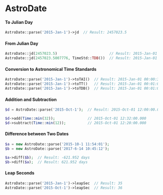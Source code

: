 AstroDate
=========

#### To Julian Day
```php
AstroDate::parse('2015-Jan-1')->jd  // Result: 2457023.5
```

#### From Julian Day
```php
AstroDate::jd(2457023.5)                        // Result: 2015-Jan-01 00:00:00
AstroDate::jd(2457023.5007776, TimeStd::TDB())  // Result: 2015-Jan-01 00:00:00
```

#### Conversion to Astronomical Time Standards

```php
AstroDate::parse('2015-Jan-1')->toTAI()  // Result: 2015-Jan-01 00:00:35 TAI
AstroDate::parse('2015-Jan-1')->toTT()   // Result: 2015-Jan-01 00:01:07.184 TT
AstroDate::parse('2015-Jan-1')->toTDB()  // Result: 2015-Jan-01 00:01:07.186 TDB
```

#### Addition and Subtraction
```php
$d = AstroDate::parse('2015-Oct-1');  // Result: 2015-Oct-01 12:00:00.000 

$d->add(Time::min(32));               // 2015-Oct-01 12:32:00.000 
$d->subtract(Time::min(12));          // 2015-Oct-01 12:20:00.000 
```

#### Difference between Two Dates

```php
$a = new AstroDate::parse('2015-10-1 11:54:01');
$b = new AstroDate::parse('2017-6-14 10:45:12');

$a->diff($b);  // Result: -621.952 days
$b->diff($a);  // Result: 621.952 days
```


#### Leap Seconds
```php
AstroDate::parse('2015-Jan-1')->leapSec  // Result: 35
AstroDate::parse('2015-Oct-1')->leapSec  // Result: 36
```



